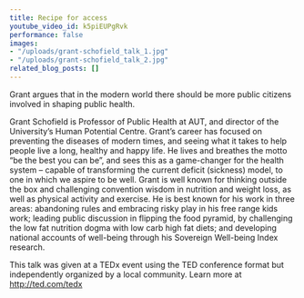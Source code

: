 ```yaml
---
title: Recipe for access
youtube_video_id: k5piEUPgRvk
performance: false
images:
- "/uploads/grant-schofield_talk_1.jpg"
- "/uploads/grant-schofield_talk_2.jpg"
related_blog_posts: []
---
```


Grant argues that in the modern world there should be more public citizens involved in shaping public health.

Grant Schofield is Professor of Public Health at AUT, and director of the University’s Human Potential Centre. Grant’s career has focused on preventing the diseases of modern times, and seeing what it takes to help people live a long, healthy and happy life. He lives and breathes the motto “be the best you can be”, and sees this as a game-changer for the health system – capable of transforming the current deficit (sickness) model, to one in which we aspire to be well. Grant is well known for thinking outside the box and challenging convention wisdom in nutrition and weight loss, as well as physical activity and exercise. He is best known for his work in three areas: abandoning rules and embracing risky play in his free range kids work; leading public discussion in flipping the food pyramid, by challenging the low fat nutrition dogma with low carb high fat diets; and developing national accounts of well-being through his Sovereign Well-being Index research.

This talk was given at a TEDx event using the TED conference format but independently organized by a local community. Learn more at http://ted.com/tedx

